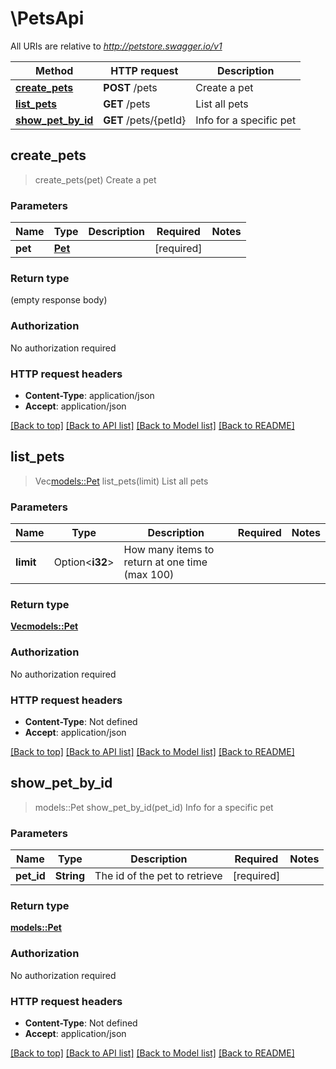 # \PetsApi

All URIs are relative to *http://petstore.swagger.io/v1*

Method | HTTP request | Description
------------- | ------------- | -------------
[**create_pets**](PetsApi.md#create_pets) | **POST** /pets | Create a pet
[**list_pets**](PetsApi.md#list_pets) | **GET** /pets | List all pets
[**show_pet_by_id**](PetsApi.md#show_pet_by_id) | **GET** /pets/{petId} | Info for a specific pet



## create_pets

> create_pets(pet)
Create a pet

### Parameters


Name | Type | Description  | Required | Notes
------------- | ------------- | ------------- | ------------- | -------------
**pet** | [**Pet**](Pet.md) |  | [required] |

### Return type

 (empty response body)

### Authorization

No authorization required

### HTTP request headers

- **Content-Type**: application/json
- **Accept**: application/json

[[Back to top]](#) [[Back to API list]](../README.md#documentation-for-api-endpoints) [[Back to Model list]](../README.md#documentation-for-models) [[Back to README]](../README.md)


## list_pets

> Vec<models::Pet> list_pets(limit)
List all pets

### Parameters


Name | Type | Description  | Required | Notes
------------- | ------------- | ------------- | ------------- | -------------
**limit** | Option<**i32**> | How many items to return at one time (max 100) |  |

### Return type

[**Vec<models::Pet>**](Pet.md)

### Authorization

No authorization required

### HTTP request headers

- **Content-Type**: Not defined
- **Accept**: application/json

[[Back to top]](#) [[Back to API list]](../README.md#documentation-for-api-endpoints) [[Back to Model list]](../README.md#documentation-for-models) [[Back to README]](../README.md)


## show_pet_by_id

> models::Pet show_pet_by_id(pet_id)
Info for a specific pet

### Parameters


Name | Type | Description  | Required | Notes
------------- | ------------- | ------------- | ------------- | -------------
**pet_id** | **String** | The id of the pet to retrieve | [required] |

### Return type

[**models::Pet**](Pet.md)

### Authorization

No authorization required

### HTTP request headers

- **Content-Type**: Not defined
- **Accept**: application/json

[[Back to top]](#) [[Back to API list]](../README.md#documentation-for-api-endpoints) [[Back to Model list]](../README.md#documentation-for-models) [[Back to README]](../README.md)

